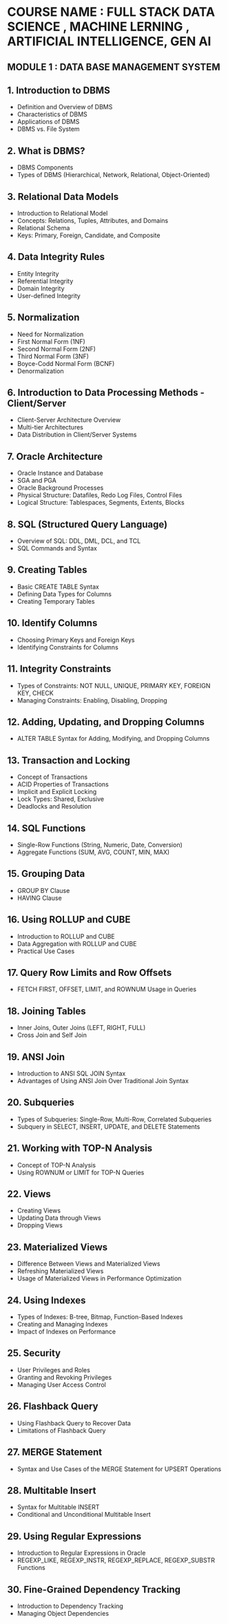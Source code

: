 
# COURSE NAME : FULL STACK DATA SCIENCE , MACHINE LERNING , ARTIFICIAL INTELLIGENCE, GEN AI

## MODULE 1 : DATA BASE MANAGEMENT SYSTEM

## 1. Introduction to DBMS
- Definition and Overview of DBMS
- Characteristics of DBMS
- Applications of DBMS
- DBMS vs. File System

## 2. What is DBMS?
- DBMS Components
- Types of DBMS (Hierarchical, Network, Relational, Object-Oriented)

## 3. Relational Data Models
- Introduction to Relational Model
- Concepts: Relations, Tuples, Attributes, and Domains
- Relational Schema
- Keys: Primary, Foreign, Candidate, and Composite

## 4. Data Integrity Rules
- Entity Integrity
- Referential Integrity
- Domain Integrity
- User-defined Integrity

## 5. Normalization
- Need for Normalization
- First Normal Form (1NF)
- Second Normal Form (2NF)
- Third Normal Form (3NF)
- Boyce-Codd Normal Form (BCNF)
- Denormalization

## 6. Introduction to Data Processing Methods - Client/Server
- Client-Server Architecture Overview
- Multi-tier Architectures
- Data Distribution in Client/Server Systems

## 7. Oracle Architecture
- Oracle Instance and Database
- SGA and PGA
- Oracle Background Processes
- Physical Structure: Datafiles, Redo Log Files, Control Files
- Logical Structure: Tablespaces, Segments, Extents, Blocks

## 8. SQL (Structured Query Language)
- Overview of SQL: DDL, DML, DCL, and TCL
- SQL Commands and Syntax

## 9. Creating Tables
- Basic CREATE TABLE Syntax
- Defining Data Types for Columns
- Creating Temporary Tables

## 10. Identify Columns
- Choosing Primary Keys and Foreign Keys
- Identifying Constraints for Columns

## 11. Integrity Constraints
- Types of Constraints: NOT NULL, UNIQUE, PRIMARY KEY, FOREIGN KEY, CHECK
- Managing Constraints: Enabling, Disabling, Dropping

## 12. Adding, Updating, and Dropping Columns
- ALTER TABLE Syntax for Adding, Modifying, and Dropping Columns

## 13. Transaction and Locking
- Concept of Transactions
- ACID Properties of Transactions
- Implicit and Explicit Locking
- Lock Types: Shared, Exclusive
- Deadlocks and Resolution

## 14. SQL Functions
- Single-Row Functions (String, Numeric, Date, Conversion)
- Aggregate Functions (SUM, AVG, COUNT, MIN, MAX)

## 15. Grouping Data
- GROUP BY Clause
- HAVING Clause

## 16. Using ROLLUP and CUBE
- Introduction to ROLLUP and CUBE
- Data Aggregation with ROLLUP and CUBE
- Practical Use Cases

## 17. Query Row Limits and Row Offsets
- FETCH FIRST, OFFSET, LIMIT, and ROWNUM Usage in Queries

## 18. Joining Tables
- Inner Joins, Outer Joins (LEFT, RIGHT, FULL)
- Cross Join and Self Join

## 19. ANSI Join
- Introduction to ANSI SQL JOIN Syntax
- Advantages of Using ANSI Join Over Traditional Join Syntax

## 20. Subqueries
- Types of Subqueries: Single-Row, Multi-Row, Correlated Subqueries
- Subquery in SELECT, INSERT, UPDATE, and DELETE Statements

## 21. Working with TOP-N Analysis
- Concept of TOP-N Analysis
- Using ROWNUM or LIMIT for TOP-N Queries

## 22. Views
- Creating Views
- Updating Data through Views
- Dropping Views

## 23. Materialized Views
- Difference Between Views and Materialized Views
- Refreshing Materialized Views
- Usage of Materialized Views in Performance Optimization

## 24. Using Indexes
- Types of Indexes: B-tree, Bitmap, Function-Based Indexes
- Creating and Managing Indexes
- Impact of Indexes on Performance

## 25. Security
- User Privileges and Roles
- Granting and Revoking Privileges
- Managing User Access Control

## 26. Flashback Query
- Using Flashback Query to Recover Data
- Limitations of Flashback Query

## 27. MERGE Statement
- Syntax and Use Cases of the MERGE Statement for UPSERT Operations

## 28. Multitable Insert
- Syntax for Multitable INSERT
- Conditional and Unconditional Multitable Insert

## 29. Using Regular Expressions
- Introduction to Regular Expressions in Oracle
- REGEXP_LIKE, REGEXP_INSTR, REGEXP_REPLACE, REGEXP_SUBSTR Functions

## 30. Fine-Grained Dependency Tracking
- Introduction to Dependency Tracking
- Managing Object Dependencies


